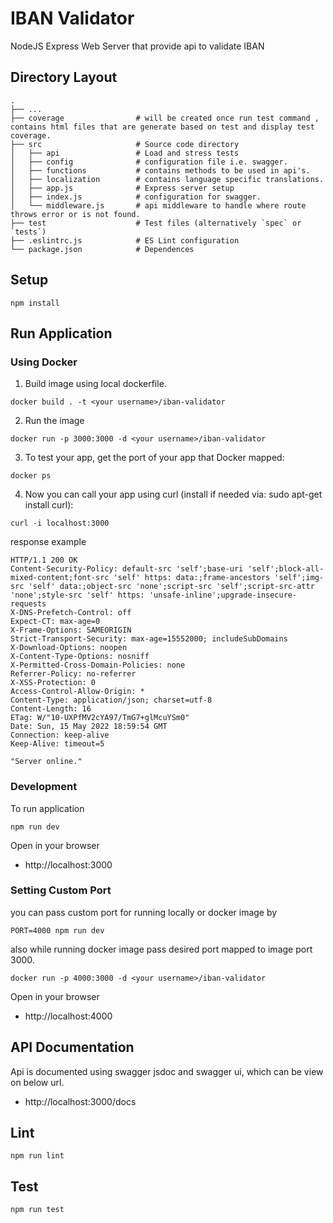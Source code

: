 # IBAN Validator

NodeJS Express Web Server that provide api to validate IBAN

## Directory Layout
    .
    ├── ...
    ├── coverage                # will be created once run test command , contains html files that are generate based on test and display test coverage.
    ├── src                     # Source code directory
    │   ├── api                 # Load and stress tests
    │   ├── config              # configuration file i.e. swagger.
    │   ├── functions           # contains methods to be used in api's. 
    │   ├── localization        # contains language specific translations.
    │   ├── app.js              # Express server setup
    │   ├── index.js            # configuration for swagger.
    │   └── middleware.js       # api middleware to handle where route throws error or is not found.
    ├── test                    # Test files (alternatively `spec` or `tests`)
    ├── .eslintrc.js            # ES Lint configuration
    └── package.json            # Dependences

## Setup

```
npm install
```

## Run Application

### Using Docker

1. Build image using local dockerfile.
```
docker build . -t <your username>/iban-validator
```
2. Run the image
```
docker run -p 3000:3000 -d <your username>/iban-validator
```
3. To test your app, get the port of your app that Docker mapped:
```
docker ps
```

4. Now you can call your app using curl (install if needed via: sudo apt-get install curl):
```
curl -i localhost:3000
```
response example
```
HTTP/1.1 200 OK
Content-Security-Policy: default-src 'self';base-uri 'self';block-all-mixed-content;font-src 'self' https: data:;frame-ancestors 'self';img-src 'self' data:;object-src 'none';script-src 'self';script-src-attr 'none';style-src 'self' https: 'unsafe-inline';upgrade-insecure-requests
X-DNS-Prefetch-Control: off
Expect-CT: max-age=0
X-Frame-Options: SAMEORIGIN
Strict-Transport-Security: max-age=15552000; includeSubDomains
X-Download-Options: noopen
X-Content-Type-Options: nosniff
X-Permitted-Cross-Domain-Policies: none
Referrer-Policy: no-referrer
X-XSS-Protection: 0
Access-Control-Allow-Origin: *
Content-Type: application/json; charset=utf-8
Content-Length: 16
ETag: W/"10-UXPfMV2cYA97/TmG7+glMcuYSm0"
Date: Sun, 15 May 2022 18:59:54 GMT
Connection: keep-alive
Keep-Alive: timeout=5

"Server online."
```
### Development

To run application
```
npm run dev
```

Open in your browser

- http://localhost:3000

### Setting Custom Port
you can pass custom port for running locally or docker image by
```
PORT=4000 npm run dev
```
also while running docker image pass desired port mapped to image port 3000.
```
docker run -p 4000:3000 -d <your username>/iban-validator
```
Open in your browser

- http://localhost:4000
## API Documentation

Api is documented using swagger jsdoc and swagger ui, which can be view on below url.

- http://localhost:3000/docs

## Lint

```
npm run lint
```

## Test

```
npm run test
```